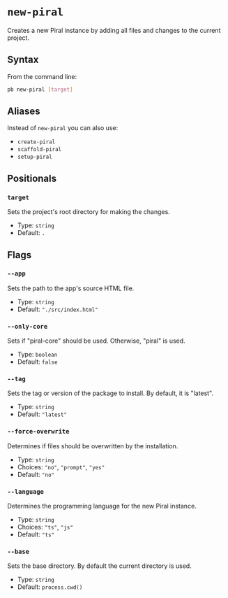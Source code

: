 # `new-piral`

<!--start:auto-generated-->

Creates a new Piral instance by adding all files and changes to the current project.

## Syntax

From the command line:

```sh
pb new-piral [target]
```

## Aliases

Instead of `new-piral` you can also use:

- `create-piral`
- `scaffold-piral`
- `setup-piral`

## Positionals

### `target`

Sets the project's root directory for making the changes.

- Type: `string`
- Default: `.`

## Flags

### `--app`

Sets the path to the app's source HTML file.

- Type: `string`
- Default: `"./src/index.html"`

### `--only-core`

Sets if "piral-core" should be used. Otherwise, "piral" is used.

- Type: `boolean`
- Default: `false`

### `--tag`

Sets the tag or version of the package to install. By default, it is "latest".

- Type: `string`
- Default: `"latest"`

### `--force-overwrite`

Determines if files should be overwritten by the installation.

- Type: `string`
- Choices: `"no"`, `"prompt"`, `"yes"`
- Default: `"no"`

### `--language`

Determines the programming language for the new Piral instance.

- Type: `string`
- Choices: `"ts"`, `"js"`
- Default: `"ts"`

### `--base`

Sets the base directory. By default the current directory is used.

- Type: `string`
- Default: `process.cwd()`

<!--end:auto-generated-->
